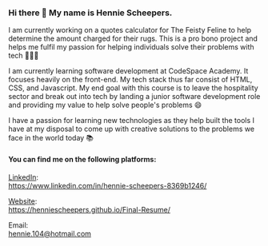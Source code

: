 ### Hi there 👋 My name is Hennie Scheepers. 

I am currently working on a quotes calculator for The Feisty Feline to help determine the amount charged for their rugs. This is a pro bono project and helps me fulfil my passion for helping individuals solve their problems with tech 👨🏻‍💻 

I am currently learning software development at CodeSpace Academy. It focuses heavily on the front-end. My tech stack thus far consist of HTML, CSS, and Javascript. My end goal with this course is to leave the hospitality sector and break out into tech by landing a junior software development role and providing my value to help solve people's problems 😄

I have a passion for learning new technologies as they help built the tools I have at my disposal to come up with creative solutions to the problems we face in the world today 📚

#### You can find me on the following platforms:

[LinkedIn](https://www.linkedin.com/in/hennie-scheepers-8369b1246/):
<br>
https://www.linkedin.com/in/hennie-scheepers-8369b1246/

[Website](https://henniescheepers.github.io/Final-Resume/):
<br>
https://henniescheepers.github.io/Final-Resume/

Email:
<br>
hennie.104@hotmail.com
